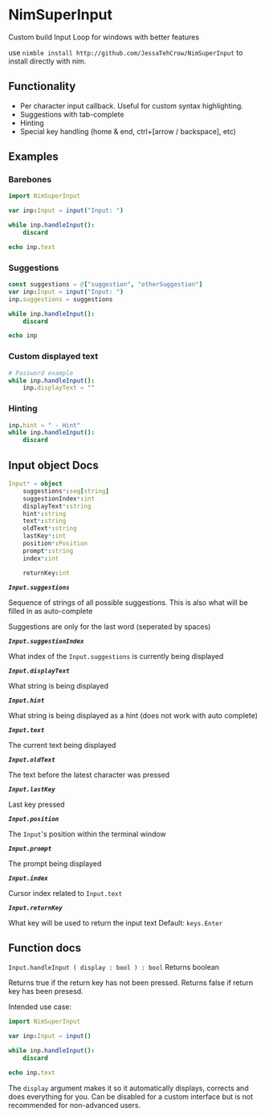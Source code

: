 # NimSuperInput
Custom build Input Loop for windows with better features

use `nimble install http://github.com/JessaTehCrow/NimSuperInput` to install directly with nim.

## Functionality

- Per character input callback. Useful for custom syntax highlighting.
- Suggestions with tab-complete
- Hinting
- Special key handling (home & end, ctrl+[arrow / backspace], etc)


## Examples

### Barebones

```nim
import NimSuperInput

var inp:Input = input("Input: ")

while inp.handleInput():
    discard

echo inp.text
```

### Suggestions

```nim
const suggestions = @["suggestion", "otherSuggestion"]
var inp:Input = input("Input: ")
inp.suggestions = suggestions

while inp.handleInput():
    discard

echo inp
```

### Custom displayed text

```nim
# Password example
while inp.handleInput():
    inp.displayText = ""
```

### Hinting

```nim
inp.hint = " - Hint"
while inp.handleInput():
    discard
```

## Input object Docs
```nim
Input* = object
    suggestions*:seq[string]
    suggestionIndex*:int
    displayText*:string
    hint*:string
    text*:string
    oldText*:string
    lastKey*:int
    position*:Position
    prompt*:string
    index*:int

    returnKey:int
```

_**`Input.suggestions`**_

Sequence of strings of all possible suggestions. 
This is also what will be filled in as auto-complete

Suggestions are only for the last word (seperated by spaces)

_**`Input.suggestionIndex`**_

What index of the `Input.suggestions` is currently being displayed

_**`Input.displayText`**_

What string is being displayed

_**`Input.hint`**_

What string is being displayed as a hint (does not work with auto complete)

_**`Input.text`**_

The current text being displayed

_**`Input.oldText`**_

The text before the latest character was pressed

_**`Input.lastKey`**_

Last key pressed 

_**`Input.position`**_

The `Input`'s position within the terminal window

_**`Input.prompt`**_

The prompt being displayed

_**`Input.index`**_

Cursor index related to `Input.text`

_**`Input.returnKey`**_

What key will be used to return the input text
Default: `keys.Enter`

## Function docs

`Input.handleInput ( display : bool ) : bool`
Returns boolean

Returns true if the return key has not been pressed.
Returns false if return key has been presesd.

Intended use case:
```nim
import NimSuperInput

var inp:Input = input()

while inp.handleInput():
    discard

echo inp.text
```

The `display` argument makes it so it automatically displays, corrects and does everything for you.
Can be disabled for a custom interface but is not recommended for non-advanced users.
